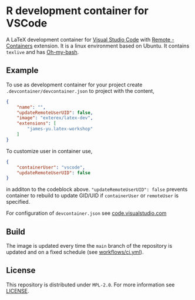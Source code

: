 # R development container for VSCode

A LaTeX development container for [Visual Studio Code](https://code.visualstudio.com/) with [Remote - Containers](https://marketplace.visualstudio.com/items?itemName=ms-vscode-remote.remote-containers) extension. It is a linux environment based on Ubuntu. It contains `texlive` and has [Oh-my-bash](https://ohmybash.nntoan.com/).


## Example

To use as development container for your project create `.devcontainer/devcontainer.json` to project with the content,

```json
{
    "name": "",
	"updateRemoteUserUID": false,
    "image": "exterex/latex-dev",
    "extensions": [
        "james-yu.latex-workshop"
    ]
}
```

To customize user in container use,
```json
{
    "containerUser": "vscode",
    "updateRemoteUserUID": false
}
```

in additon to the codeblock above. `"updateRemoteUserUID": false` prevents container to rebuild to update GID/UID if `containerUser` or `remoteUser` is specified.

For configuration of `devcontainer.json` see [code.visualstudio.com](https://code.visualstudio.com/docs/remote/devcontainerjson-reference)

## Build

The image is updated every time the `main` branch of the repository is updated and on a fixed schedule (see [workflows/ci.yml](.github/workflows/ci.yml)).

## License

This repository is distributed under `MPL-2.0`. For more information see [LICENSE](LICENSE).
